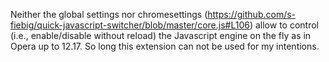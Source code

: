 Neither the global settings nor chromesettings (https://github.com/s-fiebig/quick-javascript-switcher/blob/master/core.js#L106) allow to control (i.e., enable/disable without reload) the Javascript engine on the fly as in Opera up to 12.17. 
So long this extension can not be used for my intentions.
